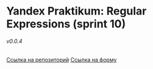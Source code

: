 # Yandex Praktikum: Regular Expressions (sprint 10)

###### v0.0.4

[Ссылка на репозиторий](https://github.com/ElenaVorobeva/sprint_10)
[Ссылка на форму](https://elenavorobeva.github.io/sprint_10/validation/index.html)

